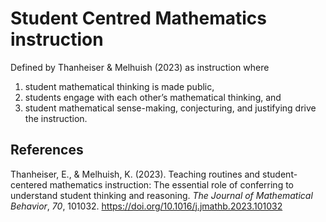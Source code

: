 # Student Centred Mathematics instruction



Defined by Thanheiser & Melhuish (2023) as instruction where

1. student mathematical thinking is made public, 
2. students engage with each other’s mathematical thinking, and 
3. student mathematical sense-making, conjecturing, and justifying drive the instruction.




## References

Thanheiser, E., & Melhuish, K. (2023). Teaching routines and student-centered mathematics instruction: The essential role of conferring to understand student thinking and reasoning. *The Journal of Mathematical Behavior*, *70*, 101032. <https://doi.org/10.1016/j.jmathb.2023.101032>


